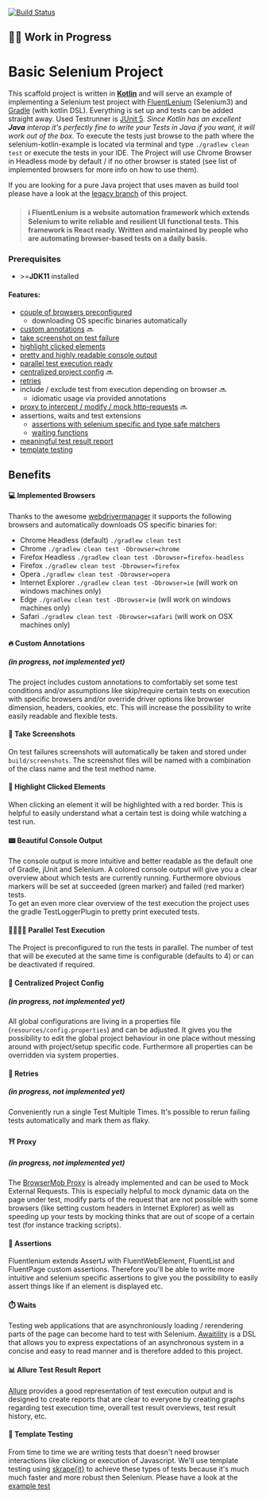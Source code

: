 [![Build Status](https://travis-ci.org/christian-draeger/basic-selenium-project.svg?branch=master)](https://travis-ci.org/christian-draeger/basic-selenium-project)

## 🚧🚸 Work in Progress

Basic Selenium Project
===================================

This scaffold project is written in **[Kotlin](https://kotlinlang.org)** and will serve an example of implementing a 
Selenium test project with [FluentLenium](https://fluentlenium.com) (Selenium3) and [Gradle](https://gradle.org) (with kotlin DSL).
Everything is set up and tests can be added straight away.
Used Testrunner is [JUnit 5](https://junit.org/junit5).
_Since Kotlin has an excellent **Java** interop it's perfectly fine to write your Tests in Java if you want, it will work out of the box._
To execute the tests just browse to the path where the selenium-kotlin-example is located via terminal and type `./gradlew clean test` or execute the tests in your IDE.
The Project will use Chrome Browser in Headless mode by default / if no other browser is stated 
(see list of implemented browsers for more info on how to use them).

If you are looking for a pure Java project that uses maven as build tool please have a look at the [legacy branch](https://github.com/christian-draeger/basic-selenium-project/tree/legacy) of this project.


>#### ℹ️ FluentLenium is a website automation framework which extends Selenium to write reliable and resilient UI functional tests. This framework is React ready. Written and maintained by people who are automating browser-based tests on a daily basis.

### Prerequisites
* \>=**JDK11** installed

#### Features:
* [couple of browsers preconfigured](#-implemented-browsers)
    * downloading OS specific binaries automatically
* [custom annotations](#-custom-annotations) 🔜
* [take screenshot on test failure](#-take-screenshots)
* [highlight clicked elements](#-highlight-clicked-elements)
* [pretty and highly readable console output](#-beautiful-console-output)
* [parallel test execution ready](#-parallel-test-execution)
* [centralized project config](#-centralized-project-config) 🔜
* [retries](#-retries)
* include / exclude test from execution depending on browser 🔜
    * idiomatic usage via provided annotations
* [proxy to intercept / modify / mock http-requests](#-proxy) 🔜
* assertions, waits and test extensions
    * [assertions with selenium specific and type safe matchers](#-assertions)
    * [waiting functions](#-waits)
* [meaningful test result report](#-allure-test-result-report)
* [template testing](#-template-testing)

## Benefits

#### 💻 Implemented Browsers
Thanks to the awesome [webdrivermanager](https://github.com/bonigarcia/webdrivermanager) it supports the following browsers and automatically downloads OS specific binaries for:
* Chrome Headless (default) `./gradlew clean test`
* Chrome `./gradlew clean test -Dbrowser=chrome`
* Firefox Headless `./gradlew clean test -Dbrowser=firefox-headless`
* Firefox `./gradlew clean test -Dbrowser=firefox`
* Opera `./gradlew clean test -Dbrowser=opera`
* Internet Explorer `./gradlew clean test -Dbrowser=ie` (will work on windows machines only)
* Edge `./gradlew clean test -Dbrowser=ie` (will work on windows machines only)
* Safari `./gradlew clean test -Dbrowser=safari` (will work on OSX machines only)

#### 🔥 Custom Annotations
##### (in progress, not implemented yet)
The project includes custom annotations to comfortably set some test conditions and/or assumptions
like skip/require certain tests on execution with specific browsers and/or override driver options like browser dimension, headers, cookies, etc.
This will increase the possibility to write easily readable and flexible tests.

#### 📸 Take Screenshots
On test failures screenshots will automatically be taken and stored under `build/screenshots`.
The screenshot files will be named with a combination of the class name and the test method name.

#### 📍 Highlight Clicked Elements
When clicking an element it will be highlighted with a red border. This is helpful to easily understand what 
a certain test is doing while watching a test run.

#### 📟 Beautiful Console Output
The console output is more intuitive and better readable as the default one of Gradle, jUnit and Selenium.
A colored console output will give you a clear overview about which tests are currently running.
Furthermore obvious markers will be set at succeeded (green marker) and failed (red marker) tests.  
To get an even more clear overview of the test execution the project uses the gradle TestLoggerPlugin to pretty print executed tests.

#### 👩‍👩‍👦‍👦 Parallel Test Execution
The Project is preconfigured to run the tests in parallel.
The number of test that will be executed at the same time is configurable (defaults to 4) or can be deactivated if required.

#### 🎯 Centralized Project Config
##### (in progress, not implemented yet)
All global configurations are living in a properties file (`resources/config.properties`) and can be adjusted.
It gives you the possibility to edit the global project behaviour in one place without messing around with project/setup specific code.
Furthermore all properties can be overridden via system properties.

#### 🔁 Retries
##### (in progress, not implemented yet)
Conveniently run a single Test Multiple Times.
It's possible to rerun failing tests automatically and mark them as flaky.

#### ⛩️ Proxy
##### (in progress, not implemented yet)
The [BrowserMob Proxy](https://github.com/lightbody/browsermob-proxy) is already implemented and can be used to Mock External Requests.
This is especially helpful to mock dynamic data on the page under test, modify parts of the request that are not possible with some browsers (like setting custom headers in Internet Explorer) as well as speeding up 
your tests by mocking thinks that are out of scope of a certain test (for instance tracking scripts).

#### 🚨 Assertions
Fluentlenium extends AssertJ with FluentWebElement, FluentList and FluentPage custom assertions.
Therefore you'll be able to write more intuitive and selenium specific assertions to give you the possibility to easily assert things like if an element is displayed etc.

#### ⏱️ Waits
Testing web applications that are asynchroniously loading / rerendering parts of the page can become hard to test with Selenium. 
[Awaitility](https://github.com/awaitility/awaitility) is a DSL that allows you to express expectations of an asynchronous system in a concise and easy to read manner and is therefore added to this project.

#### 📊 Allure Test Result Report
[Allure](http://allure.qatools.ru) provides a good representation of test execution output and is designed to create 
reports that are clear to everyone by creating graphs regarding test execution time, 
overall test result overviews, test result history, etc.

#### 🚀 Template Testing
From time to time we are writing tests that doesn't need browser interactions like clicking or 
execution of Javascript. We'll use template testing using [skrape{it}](https://docs.skrape.it/docs/) 
to achieve these types of tests because it's much much faster and more robust then Selenium. 
Please have a look at the [example test](https://github.com/christian-draeger/selenium-kotlin-example/blob/13c75c3a86be3b09eabf7f70a6b92c5451f95c9d/src/test/kotlin/tests/ExampleTemplateIT.kt)
